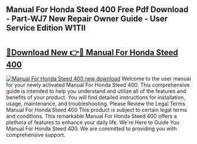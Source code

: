 ## Manual For Honda Steed 400 Free Pdf Download - Part-WJ7 New Repair Owner Guide - User Service Edition W1TII

# <h2><a href="http://bc81963.oget.top/?id=Manual+For+Honda+Steed+400">🔗Download New 👉🔴 Manual For Honda Steed 400</a></h2>

[![Manual For Honda Steed 400 new download](https://i.imgur.com/5g1atiW.png)](http://bc81963.oget.top/?id=Manual+For+Honda+Steed+400)
Welcome to the user manual for your newly activated Manual For Honda Steed 400. This comprehensive guide is intended to help you understand and utilize all of the features and benefits of your product. You will find detailed instructions for installation, usage, maintenance, and troubleshooting. Please Review the Legal Terms Manual For Honda Steed 400 This product is subject to certain legal terms and conditions. This remarkable Manual For Honda Steed 400 offers a plethora of features to enhance your daily life. We're Here to Guide You Manual For Honda Steed 400. We are committed to providing you with comprehensive support.
